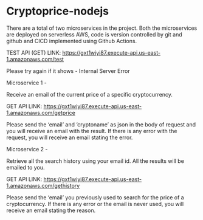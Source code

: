 # Cryptoprice-nodejs

There are a total of two microservices in the project. Both the microservices are
deployed on serverless AWS, code is version controlled by git and github and
CICD implemented using Github Actions.

TEST API (GET) LINK: https://gxt1wiyi87.execute-api.us-east-1.amazonaws.com/test

Please try again if it shows - Internal Server Error

Microservice 1 -

Receive an email of the current price of a specific cryptocurrency.

GET API LINK: https://gxt1wiyi87.execute-api.us-east-1.amazonaws.com/getprice

Please send the ‘email’ and ‘cryptoname’ as json in the body of request and you
will receive an email with the result. If there is any error with the request, you will
receive an email stating the error.

Microservice 2 -

Retrieve all the search history using your email id. All the results will be emailed
to you.

GET API LINK: https://gxt1wiyi87.execute-api.us-east-1.amazonaws.com/gethistory

Please send the ‘email’ you previously used to search for the price of a
cryptocurrency. If there is any error or the email is never used, you will receive an
email stating the reason.
